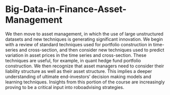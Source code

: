 # Big-Data-in-Finance-Asset-Management
We then move to asset management, in which the use of large unstructured datasets and new techniques is generating significant innovation.  We begin with a review of standard techniques used for portfolio construction in time-series and cross-section, and then consider new techniques used to predict variation in asset prices in the time series and cross-section.  These techniques are useful, for example, in quant hedge fund portfolio construction. We then recognize that asset managers need to consider their liability structure as well as their asset structure. This implies a deeper understanding of ultimate end-investors’ decision making models and learning techniques. Insights from this portion of the course are increasingly proving to be a critical input into roboadvising strategies.
